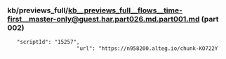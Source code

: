 ### kb/previews_full/kb__previews_full__flows__time-first__master-only@guest.har.part026.md.part001.md (part 002)

```md
   "scriptId": "15257",
                      "url": "https://n958200.alteg.io/chunk-KO722Y
```

```
